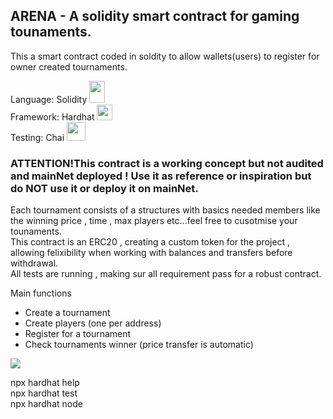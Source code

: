 ## ARENA - A solidity smart contract for gaming tounaments. 
This a smart contract coded in soldity to allow wallets(users) to register for owner created tournaments.

Language: Solidity <img src= "https://upload.wikimedia.org/wikipedia/commons/thumb/9/98/Solidity_logo.svg/1319px-Solidity_logo.svg.png" width="25" height="35">\
Framework: Hardhat <img src = "https://seeklogo.com/images/H/hardhat-logo-888739EBB4-seeklogo.com.png" width="25" height="25">\
Testing: Chai <img src = "https://ethereum-waffle.readthedocs.io/en/latest/_static/waffle-logo-square.svg" width="30" height="30">

### ATTENTION!This contract is a working concept but not audited and mainNet deployed ! Use it as reference or inspiration but do NOT use it or deploy it on mainNet.

Each tournament consists of a structures with basics needed members like the winning price , time , max players etc...feel free to cusotmise your tounaments.\
This contract is an ERC20 , creating a custom token for the project , allowing felixibility when working with balances and transfers before withdrawal.\
All tests are running , making sur all requirement pass for a robust contract.

Main functions

- Create a tournament
- Create players (one per address)
- Register for a tournament
- Check tournaments winner (price transfer is automatic)

<img src = "https://github.com/AurelSid/Arena/assets/48348299/c79580e9-8377-40e5-9062-68a17083dbbe">

npx hardhat help\
npx hardhat test\
npx hardhat node



